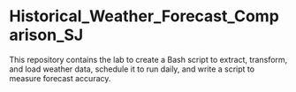 # Historical_Weather_Forecast_Comparison_SJ
This repository contains the lab to create a Bash script to extract, transform, and load weather data, schedule it to run daily, and write a script to measure forecast accuracy.
